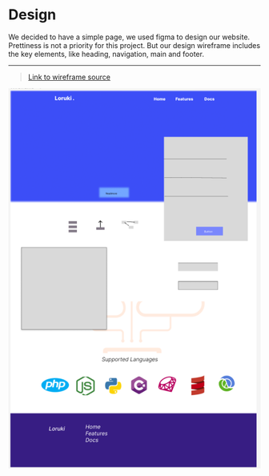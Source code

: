 # Design

We decided to have a simple page, we used figma to design our website.
Prettiness is not a priority for this project. But our design wireframe includes
the key elements, like heading, navigation, main and footer.

---

> [Link to wireframe source](https://www.figma.com/file/U754MCQji0cATXt9i7iY8U/Untitled?node-id=0-1&t=iz3suFUZh5ZnYyT7-0)

![wireframe](Wireframe.png)
